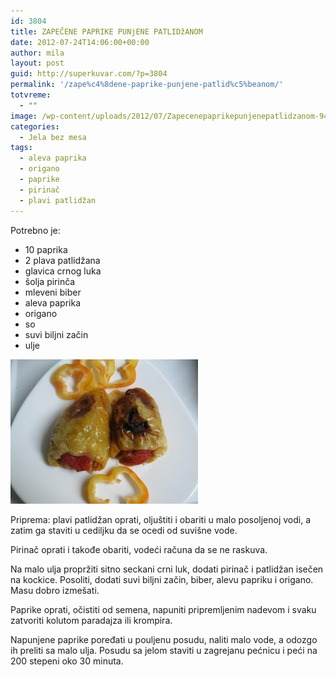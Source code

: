 ```yaml
---
id: 3804
title: ZAPEČENE PAPRIKE PUNjENE PATLIDžANOM
date: 2012-07-24T14:06:00+00:00
author: mila
layout: post
guid: http://superkuvar.com/?p=3804
permalink: '/zape%c4%8dene-paprike-punjene-patlid%c5%beanom/'
totvreme:
  - ""
image: /wp-content/uploads/2012/07/Zapecenepaprikepunjenepatlidzanom-940x198.jpg
categories:
  - Jela bez mesa
tags:
  - aleva paprika
  - origano
  - paprike
  - pirinač
  - plavi patlidžan
---
```

Potrebno je:

  * 10 paprika
  * 2 plava patlidžana
  * glavica crnog luka
  * šolja pirinča
  * mleveni biber
  * aleva paprika
  * origano
  * so
  * suvi biljni začin
  * ulje

<img class="alignnone size-medium wp-image-3805" title="Zapecenepaprikepunjenepatlidzanom" src="/wp-content/uploads/2012/07/Zapecenepaprikepunjenepatlidzanom-e1343054785216-300x231.jpg" alt="" width="300" height="231" /> 

Priprema: plavi patlidžan oprati, oljuštiti i obariti u malo posoljenoj vodi, a zatim ga staviti u cediljku da se ocedi od suvišne vode.

Pirinač oprati i takođe obariti, vodeći računa da se ne raskuva.

Na malo ulja propržiti sitno seckani crni luk, dodati pirinač i patlidžan isečen na kockice. Posoliti, dodati suvi biljni začin, biber, alevu papriku i origano. Masu dobro izmešati.

Paprike oprati, očistiti od semena, napuniti pripremljenim nadevom i svaku zatvoriti kolutom paradajza ili krompira.

Napunjene paprike poređati u pouljenu posudu, naliti malo vode, a odozgo ih preliti sa malo ulja. Posudu sa jelom staviti u zagrejanu pećnicu i peći na 200 stepeni oko 30 minuta.